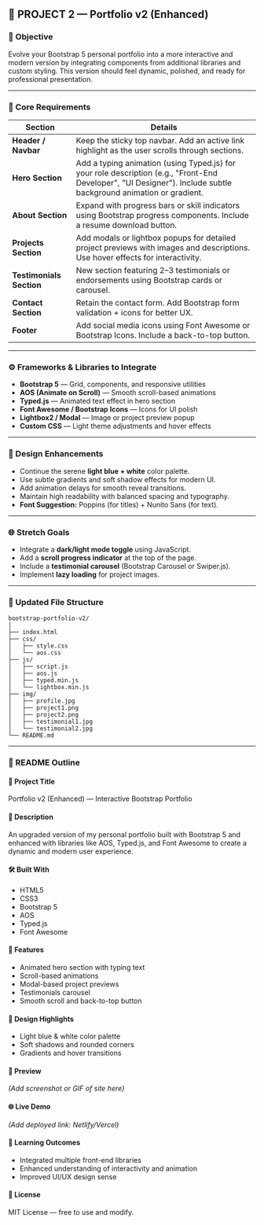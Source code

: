 ## 🧱 PROJECT 2 — Portfolio v2 (Enhanced)

### 🎯 Objective
Evolve your Bootstrap 5 personal portfolio into a more interactive and modern version by integrating components from additional libraries and custom styling. This version should feel dynamic, polished, and ready for professional presentation.

---

### 🧩 Core Requirements

| Section | Details |
|----------|----------|
| **Header / Navbar** | Keep the sticky top navbar. Add an active link highlight as the user scrolls through sections. |
| **Hero Section** | Add a typing animation (using Typed.js) for your role description (e.g., "Front-End Developer", "UI Designer"). Include subtle background animation or gradient. |
| **About Section** | Expand with progress bars or skill indicators using Bootstrap progress components. Include a resume download button. |
| **Projects Section** | Add modals or lightbox popups for detailed project previews with images and descriptions. Use hover effects for interactivity. |
| **Testimonials Section** | New section featuring 2–3 testimonials or endorsements using Bootstrap cards or carousel. |
| **Contact Section** | Retain the contact form. Add Bootstrap form validation + icons for better UX. |
| **Footer** | Add social media icons using Font Awesome or Bootstrap Icons. Include a back-to-top button. |

---

### ⚙️ Frameworks & Libraries to Integrate

- **Bootstrap 5** — Grid, components, and responsive utilities
- **AOS (Animate on Scroll)** — Smooth scroll-based animations
- **Typed.js** — Animated text effect in hero section
- **Font Awesome / Bootstrap Icons** — Icons for UI polish
- **Lightbox2 / Modal** — Image or project preview popup
- **Custom CSS** — Light theme adjustments and hover effects

---

### 🎨 Design Enhancements

- Continue the serene **light blue + white** color palette.
- Use subtle gradients and soft shadow effects for modern UI.
- Add animation delays for smooth reveal transitions.
- Maintain high readability with balanced spacing and typography.
- **Font Suggestion:** Poppins (for titles) + Nunito Sans (for text).

---

### 🌐 Stretch Goals

- Integrate a **dark/light mode toggle** using JavaScript.
- Add a **scroll progress indicator** at the top of the page.
- Include a **testimonial carousel** (Bootstrap Carousel or Swiper.js).
- Implement **lazy loading** for project images.

---

### 📁 Updated File Structure
```
bootstrap-portfolio-v2/
│
├── index.html
├── css/
│   ├── style.css
│   └── aos.css
├── js/
│   ├── script.js
│   ├── aos.js
│   ├── typed.min.js
│   └── lightbox.min.js
├── img/
│   ├── profile.jpg
│   ├── project1.png
│   ├── project2.png
│   ├── testimonial1.jpg
│   └── testimonial2.jpg
└── README.md
```

---

### 🧾 README Outline

#### 📌 Project Title
Portfolio v2 (Enhanced) — Interactive Bootstrap Portfolio

#### 📖 Description
An upgraded version of my personal portfolio built with Bootstrap 5 and enhanced with libraries like AOS, Typed.js, and Font Awesome to create a dynamic and modern user experience.

#### 🛠️ Built With
- HTML5
- CSS3
- Bootstrap 5
- AOS
- Typed.js
- Font Awesome

#### 🚀 Features
- Animated hero section with typing text
- Scroll-based animations
- Modal-based project previews
- Testimonials carousel
- Smooth scroll and back-to-top button

#### 🎨 Design Highlights
- Light blue & white color palette
- Soft shadows and rounded corners
- Gradients and hover transitions

#### 📸 Preview
*(Add screenshot or GIF of site here)*

#### 🌐 Live Demo
*(Add deployed link: Netlify/Vercel)*

#### 🧠 Learning Outcomes
- Integrated multiple front-end libraries
- Enhanced understanding of interactivity and animation
- Improved UI/UX design sense

#### 📄 License
MIT License — free to use and modify.

